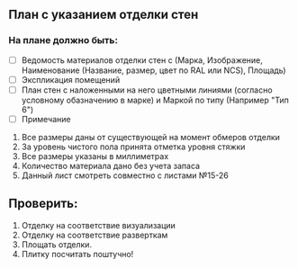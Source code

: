 ## План с указанием отделки стен

### На плане должно быть:
- [ ] Ведомость материалов отделки стен с (Марка, Изображение, Наименование (Название, размер, цвет по RAL или NCS), Площадь)
- [ ] Экспликация помещений
- [ ] План стен с наложенными на него цветными линиями (согласно условному обазначению в марке) и Маркой по типу (Например "Тип 6")
- [ ] Примечание
1. Все размеры даны от существующей на момент обмеров отделки
2. За уровень чистого пола принята отметка уровня стяжки
3. Все размеры указаны в миллиметрах
4. Количество материала дано без учета запаса
5. Данный лист смотреть совместно с листами №15-26

## Проверить:

1. Отделку на соответствие визуализации
2. Отделку на соответствие разверткам
3. Площать отделки.
4. Плитку посчитать поштучно!